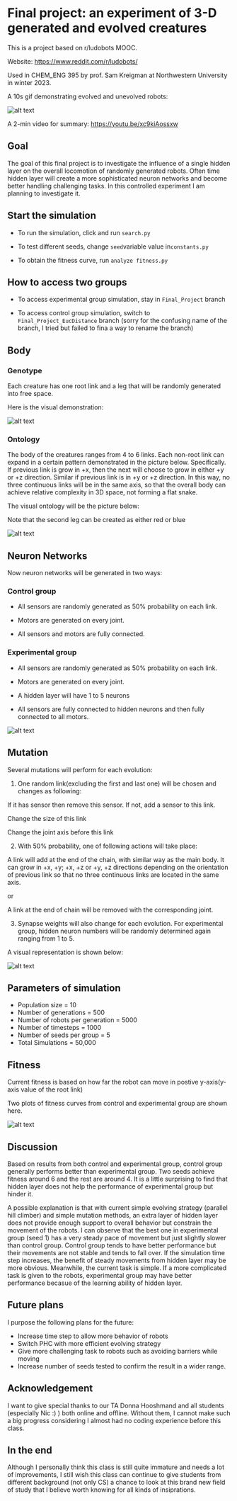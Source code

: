 Final project: an experiment of 3-D generated and evolved creatures 
======
This is a project based on r/ludobots MOOC.

Website: https://www.reddit.com/r/ludobots/

Used in CHEM_ENG 395 by prof. Sam Kreigman at Northwestern University in winter 2023.

A 10s gif demonstrating evolved and unevolved robots:

![alt text](https://github.com/DerekXu0518/Mybots/blob/Final_Project/Images/final%20project%20gif.gif)

A 2-min video for summary: https://youtu.be/xc9kiAossxw

## Goal

The goal of this final project is to investigate the influence of a single hidden layer on the overall locomotion of
randomly generated robots. Often time hidden layer will create a more sophisticated neuron networks and become better
handling challenging tasks. In this controlled experiment I am planning to investigate it.

Start the simulation
---
- To run the simulation, click and run `search.py`
- To test different seeds, change `seed`variable value in`constants.py`

- To obtain the fitness curve, run `analyze fitness.py`

## How to access two groups

- To access experimental group simulation, stay in `Final_Project` branch

- To access control group simulation, switch to `Final_Project_EucDistance` branch (sorry for the confusing name of the branch, I tried but failed to fina a way to rename the branch)


## Body

### Genotype

Each creature has one root link and a leg that will be randomly generated into free space.

Here is the visual demonstration:

![alt text](https://github.com/DerekXu0518/Mybots/blob/3D_snake/Images/IMG_0051.jpeg)

### Ontology

The body of the creatures ranges from 4 to 6 links. Each non-root link can expand in a certain pattern demonstrated in the picture below.
Specifically. If previous link is grow in +x, then the next will choose to grow in either +y or +z direction. Similar if previous link is in +y or +z direction.
In this way, no three continuous links will be in the same axis, so that the overall body can achieve relative complexity in 3D space, not forming a flat snake.

The visual ontology will be the picture below:

Note that the second leg can be created as either red or blue

![alt text](https://github.com/DerekXu0518/Mybots/blob/3D_snake/Images/37F32942-D5AA-434E-AD8B-A67177B96EC5_1_201_a.jpeg)

Neuron Networks
---
Now neuron networks will be generated in two ways:

### Control group

- All sensors are randomly generated as 50% probability on each link.

- Motors are generated on every joint.

- All sensors and motors are fully connected.

### Experimental group

- All sensors are randomly generated as 50% probability on each link.

- Motors are generated on every joint.

- A hidden layer will have 1 to 5 neurons

- All sensors are fully connected to hidden neurons and then fully connected to all motors.

![alt text](https://github.com/DerekXu0518/Mybots/blob/Final_Project/Images/Slide3.png)

Mutation
---
Several mutations will perform for each evolution:

1. One random link(excluding the first and last one) will be chosen and changes as following:

If it has sensor then remove this sensor. If not, add a sensor to this link. 

Change the size of this link 

Change the joint axis before this link

2. With 50% probability, one of following actions will take place:

A link will add at the end of the chain, with similar way as the main body. It can grow in  +x, +y; +x, +z or +y, +z 
directions depending on the orientation of previous link so that no three continuous links are located in the same axis.

or

A link at the end of chain will be removed with the corresponding joint.

3. Synapse weights will also change for each evolution. For experimental group, hidden neuron numbers will be randomly determined again ranging from 1 to 5.

A visual representation is shown below:

![alt text](https://github.com/DerekXu0518/Mybots/blob/3D_snake/Images/872209AF-8310-4622-B5ED-20D558B4F2D5_1_201_a.jpeg)

Parameters of simulation
---
- Population size = 10
- Number of generations = 500
- Number of robots per generation = 5000
- Number of timesteps = 1000
- Number of seeds per group = 5
- Total Simulations = 50,000

Fitness 
---
Current fitness is based on how far the robot can move in postive y-axis(y-axis value of the root link)

Two plots of fitness curves from control and experimental group are shown here.

![alt text](https://github.com/DerekXu0518/Mybots/blob/Final_Project/Images/Slide1.png)

## Discussion
Based on results from both control and experimental group, control group generally performs better than experimental group.
Two seeds achieve fitness around 6 and the rest are around 4. It is a little surprising to find that hidden layer does not help
the performance of experimental group but hinder it.

A possible explanation is that with current simple evolving strategy (parallel hill climber) and simple mutation methods,
an extra layer of hidden layer does not provide enough support to overall behavior but constrain the movement of the robots.
I can observe that the best one in experimental group (seed 1) has a very steady pace of movement but just slightly slower than 
control group. Control group tends to have better performance but their movements are not stable and tends to fall over. If the simulation
time step increases, the benefit of steady movements from hidden layer may be more obvious. 
Meanwhile, the current task is simple. If a more complicated task is given to the robots, experimental group may have better
performance becasue of the learning ability of hidden layer.

## Future plans
I purpose the following plans for the future:
- Increase time step to allow more behavior of robots
- Switch PHC with more efficient evolving strategy
- Give more challenging task to robots such as avoiding barriers while moving
- Increase number of seeds tested to confirm the result in a wider range.


## Acknowledgement

I want to give special thanks to our TA Donna Hooshmand and all students (especially Nic :) ) both online and offline. 
Without them, I cannot make such a big progress considering I almost had no coding experience before this class.

## In the end

Although I personally think this class is still quite immature and needs a lot of improvements, I still wish this class can continue
to give students from different background (not only CS) a chance to look at this brand new field of study that I believe 
worth knowing for all kinds of insiprations.





